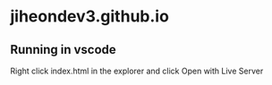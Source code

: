# jiheondev3.github.io

## Running in vscode

Right click index.html in the explorer and click Open with Live Server
